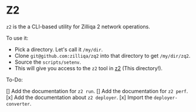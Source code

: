 # Z2

`z2` is the a CLI-based utility for Zilliqa 2 network operations.

To use it:

* Pick a directory. Let's call it `/my/dir`.
* Clone `git@github.com:zilliqa/zq2` into that directory to get `/my/dir/zq2`.
* Source the `scripts/setenv`.
* This will give you access to the `z2` tool in [z2](../z2/) (This directory!).



To-Do:

[] Add the documentation for `z2 run`.
[] Add the documentation for `z2 perf`.
[x] Add the documentation about `z2 deployer`.
[x] Import the `deployer-converter`.